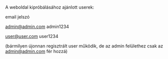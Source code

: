 A weboldal kipróbálásához ajánlott userek:

email                         jelszó

admin@admin.com               admin1234

user@user.com                 user1234


(bármilyen újonnan regisztrált user működik, de az admin felülethez csak az admin@admin.com fér hozzá)
